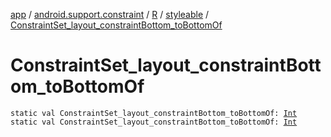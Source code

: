 [app](../../../index.md) / [android.support.constraint](../../index.md) / [R](../index.md) / [styleable](index.md) / [ConstraintSet_layout_constraintBottom_toBottomOf](./-constraint-set_layout_constraint-bottom_to-bottom-of.md)

# ConstraintSet_layout_constraintBottom_toBottomOf

`static val ConstraintSet_layout_constraintBottom_toBottomOf: `[`Int`](https://kotlinlang.org/api/latest/jvm/stdlib/kotlin/-int/index.html)
`static val ConstraintSet_layout_constraintBottom_toBottomOf: `[`Int`](https://kotlinlang.org/api/latest/jvm/stdlib/kotlin/-int/index.html)